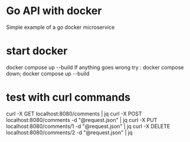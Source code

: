 # Go API with docker

Simple example of a go docker microservice

# start docker

docker compose up --build
If anything goes wrong try : docker compose down; docker compose up --build

# test with curl commands

curl -X GET localhost:8080/comments | jq
curl -X POST localhost:8080/comments -d "@request.json" | jq
curl -X PUT localhost:8080/comments/1 -d "@request.json" | jq
curl -X DELETE localhost:8080/comments/2 -d "@request.json" | jq
